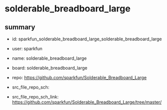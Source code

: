 # solderable_breadboard_large
 
## summary 
* id: sparkfun_solderable_breadboard_large_solderable_breadboard_large
* user: sparkfun
* name: solderable_breadboard_large
* board: solderable_breadboard_large
* repo: https://github.com/sparkfun/Solderable_Breadboard_Large



* src_file_repo_sch: 
* src_file_repo_sch_link: https://github.com/sparkfun/Solderable_Breadboard_Large/tree/master/






